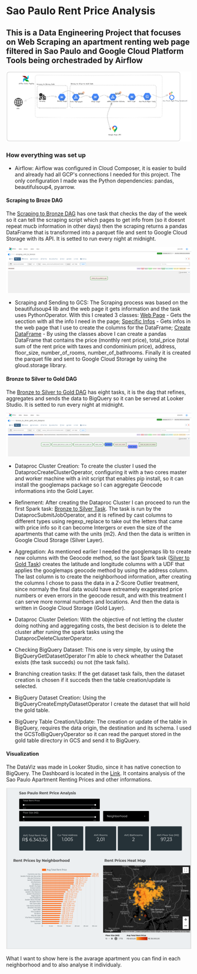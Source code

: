 # Sao Paulo Rent Price Analysis

## This is a Data Engineering Project that focuses on Web Scraping an apartment renting web page filtered in Sao Paulo and Google Cloud Platform Tools being orchestraded by Airflow

![Data Pipeline](<images/Data Pipipeline.png>)

### How everything was set up

* Airflow:
    Airflow was configured in Cloud Composer, it is easier to build and already had all GCP's connections I needed for this project.
    The only configuration I made was the Python dependencies: pandas, beautifulsoup4, pyarrow.

#### Scraping to Broze DAG

The [Scraping to Bronze DAG](dags/scraping_rent_to_bronze.py) has one task that checks the day of the week so it can tell the scraping script which pages to get info from (so it doesnt repeat mucb information in other days) then the scraping returns a pandas DataFrame that is transformed into a parquet file and sent to Google Cloud Storage with its API. It is setted to run every night at midnight.

![Scraping to Bronze DAG](images/Scraping_DAG.png)

* Scraping and Sending to GCS:
    The Scraping process was based on the beautifulsoup4 lib and the web page it gets information and the task uses PythonOperator. With this I created 3 classes: [Web Page](dags/custom_modules/rent_extractor/beatifulsoup_abstract/b4s_abstractor_soup.py) - Gets the secction with all the info I need in the page; [Specific Infos](dags/custom_modules/rent_extractor/beatifulsoup_abstract/b4s_abstractor.py) - Gets infos in the web page that I use to create the columns for the DataFrame; [Create DataFrame](dags/custom_modules/rent_extractor/apartment_extractor.py) - By using the classes above I can create a pandas DataFrame that contains the price (monthly rent price), total_price (total sum of the rent price with taxes and condominium price), address, floor_size, number_of_rooms, number_of_bathrooms. Finally it is created the parquet file and sent to Google Cloud Storage by using the gloud.storage library.

#### Bronze to Silver to Gold DAG

The [Bronze to Silver to Gold DAG](dags/scraping_rent_to_bronze.py) has eight tasks, it is the dag that refines, aggregates and sends the data to BigQuery so it can be served at Looker Studio. It is setted to run every night at midnight.

![Bronze to Silver to Gold DAG](images/Refining_and_Aggregating_DAG.png)

* Dataproc Cluster Creation:
    To create the cluster I used the DataprocCreateClusterOperator, configuring it with a two cores master and worker machine with a init script that enables pip install, so it can install the googlemaps package so I can aggregate Geocode informations into the Gold Layer.

* Refinement:
    After creating the Dataproc Cluster I can proceed to run the first Spark task: [Bronze to Silver Task](dags/custom_modules/spark_scripts/spark_rent_extraction_bronze_to_silver.py). The task is run by the DataprocSubmitJobOperator, and it is refined by cast columns to different types using regexp_replace to take out the letters that came with price info so it can become Intergers or even the size of the apartments that came with the units (m2). And then the data is written in Google Cloud Storage (Silver Layer).

* Aggregation:
    As mentioned earlier I needed the googlemaps lib to create new columns with the Geocode method, so the last Spark task ([Silver to Gold Task](dags/custom_modules/spark_scripts/spark_rent_extraction_silver_to_gold.py)) creates the latitude and longitude columns with a UDF that applies the googlemaps geocode method by using the address column. The last column is to create the neighborhood information, after creating the columns I chose to pass the data in a Z-Score Outlier treatment, since normaly the final data would have extreamely exagerated price numbers or even errors in the geocode result, and with this treatment I can serve more normal numbers and locations. And then the data is written in Google Cloud Storage (Gold Layer).

* Dataproc Cluster Deletion:
    With the objective of not letting the cluster doing nothing and aggregating costs, the best decision is to delete the cluster after runing the spark tasks using the DataprocDeleteClusterOperator.

* Checking BigQuery Dataset:
    This one is very simple, by using the BigQueryGetDatasetOperator I'm able to check wheather the Dataset exists (the task succeds) ou not (the task fails).

* Branching creation tasks:
    If the get dataset task fails, then the dataset creation is chosen if it succeds then the table creation/update is selected.

* BigQuery Dataset Creation:
    Using the BigQueryCreateEmptyDatasetOperator I create the dataset that will hold the gold table.

* BigQuery Table Creation/Update:
    The creation or update of the table in BigQuery, requires the data origin, the destination and its schema. I used the GCSToBigQueryOperator so it can read the parquet stored in the gold table directory in GCS and send it to BigQuery.

#### Visualization

The DataViz was made in Looker Studio, since it has native conection to BigQuery. The Dashboard is located in the [Link](https://lookerstudio.google.com/reporting/c7248abc-b7e2-4711-bc2b-1782715f312d/page/9OveD). It contains analysis of the Sao Paulo Apartment Renting Prices and other informations.

![DataViz](images/DataViz.png)

What I want to show here is the avarage apartment you can find in each neighborhood and to also analyse it individualy.
